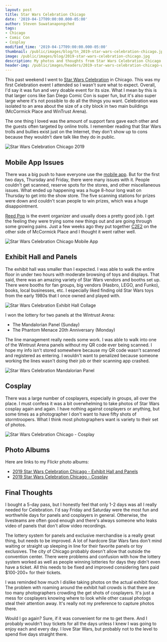 ```yaml
---
layout: post
title: Star Wars Celebration Chicago
date: '2019-04-17T09:00:00.000-05:00'
author: Steven Suwatanapongched
tags:
- Chicago
- Comic Con
- Cosplay
modified_time: '2019-04-17T09:00:00.000-05:00'
thumbnail: /public/images/blog/tn_2019-star-wars-celebration-chicago.jpg
image: /public/images/blog/2019-star-wars-celebration-chicago.jpg
description: My photos and thoughts from Star Wars Celebration Chicago 2019.
header-img: /public/images/headers/2019-star-wars-celebration-chicago-wintrust-arena.jpg
---
```


This past weekend I went to [Star Wars Celebration](https://www.starwarscelebration.com/) in Chicago. This was my first Celebration event I attended so I wasn't sure what to expect. Overall, I'd say it was fun and very doable event for its size. What I mean by this is that larger cons like San Diego Comic Con is super fun, but it's also super large where it's not possible to do all the things you want. Celebration was isolated to an area about the size of a city block in two main buildings (McCormick Place and WinTrust Arena).

The one thing I loved was the amount of support fans gave each other and the guests often targeted by online trolls. I remember reading that Star Wars trolls and bullies exist just on the Internet, they don't show up to cons because they wouldn't dare talk like they do in public.

![Star Wars Celebration Chicago 2019](/public/images/blog/2019-star-wars-celebration-chicago.jpg)

## Mobile App Issues

There was a big push to have everyone use the [mobile app](https://www.starwarscelebration.com/Explore/Mobile-App/). But for the first two days, Thursday and Friday, there were many issues with it. People couldn't get scanned, reserve spots for the stores, and other miscellaneous issues. What ended up happening was a huge 8-hour long wait on Thursday to get into the show store. The five scanning stations for prizes were down and couldn't scan people to win prizes, which was a huge disappointment.

[Reed Pop](https://www.reedpop.com) is the event organizer and usually does a pretty good job. I get the feeling they were trying some new things out and are going through some growing pains. Just a few weeks ago they put together [C2E2](http://c2e2.com/) on the other side of McCormick Place and I thought it went rather well.

![Star Wars Celebration Chicago Mobile App](/public/images/blog/2019-star-wars-celebration-chicago-mobile-app.jpg)

## Exhibit Hall and Panels

The exhibit hall was smaller than I expected. I was able to walk the entire floor in under two hours with moderate browsing of toys and displays. That said, there was an amazing variety of Star Wars vendors and booths set up. There were booths for fan groups, big vendors (Hasbro, LEGO, and Funko), books, local businesses, etc. I especially liked finding old Star Wars toys from the early 1980s that I once owned and played with.

![Star Wars Celebration Exhibit Hall Collage](/public/images/blog/2019-star-wars-celebration-chicago-exhibit-hall-collage.jpg)

I won the lottery for two panels at the Wintrust Arena:

* The Mandalorian Panel (Sunday)
* The Phantom Menace 20th Anniversary (Monday)

The line management really needs some work. I was able to walk into one of the Wintrust Arena panels without my QR code ever being scanned. I hope my info isn't stored somewhere because my QR code wasn't scanned and registered as entering. I wouldn't want to penalized because someone working the lines wasn't doing their job or their scanning app crashed.

![Star Wars Celebration Mandalorian Panel](/public/images/blog/2019-star-wars-celebration-wintrust-mandalorian-panel-pano.jpg)

## Cosplay

There was a large number of cosplayers, especially in groups, all over the place. I must confess it was a bit overwhelming to take photos of Star Wars cosplay again and again. I have nothing against cosplayers or anything, but some times as a photographer I don't want to have fifty shots of stormtroopers. What I think most photographers want is variety to their set of photos.

![Star Wars Celebration Chicago - Cosplay](/public/images/blog/2019-star-wars-celebration-chicago-cosplay.jpg)

## Photo Albums

Here are links to my Flickr photo albums:

* [2019 Star Wars Celebration Chicago - Exhibit Hall and Panels](https://www.flickr.com/photos/sunpech/albums/72157708215650884)
* [2019 Star Wars Celebration Chicago - Cosplay](https://www.flickr.com/photos/sunpech/albums/72157690950300213)

## Final Thoughts

I bought a 5-day pass, but I honestly feel that only 1-2 days was all I really needed for Celebration. I'd say Friday and Saturday were the most fun and worthwhile days for panels and cosplayers in general. Otherwise, the livesteams are often good enough and there's always someone who leaks video of panels that don't allow video recordings.

The lottery system for panels and exclusive merchandise is a really great thing, but needs to be improved. A lot of hardcore Star Wars fans don't mind waiting or straight up sleeping in line for their favorite panels or toy exclusives. The city of Chicago probably doesn't allow that outside the convention center. There were problems and confusion with how the lottery system worked as well as people winning lotteries for days they didn't even have a ticket. All this needs to be fixed and improved considering fans paid $100-200+ for their tickets.

I was reminded how much I dislike taking photos on the actual exhibit floor. The problem with roaming around the exhibit hall crowds is that there are too many photographers crowding the get shots of cosplayers. It's just a mess for cosplayers knowing where to look while other casual photogs steal their attention away. It's really not my preference to capture photos there.

Would I go again? Sure, if it was convenient for me to get there. And I probably wouldn't buy tickets for all the days unless I knew I was going to enjoy each and every day. I love Star Wars, but probably not to the level to spend five days straight there.